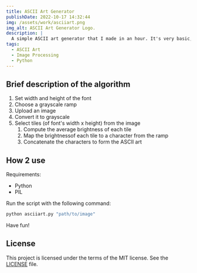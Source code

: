 ```yaml
---
title: ASCII Art Generator
publishDate: 2022-10-17 14:32:44
img: /assets/work/asciiart.png
img_alt: ASCII Art Generator Logo.
description: |
  A simple ASCII art generator that I made in an hour. It's very basic, but really fun to play around with. Also, it's simple and easy to modify.
tags:
  - ASCII Art
  - Image Processing
  - Python
---
```


## Brief description of the algorithm

1. Set width and height of the font
2. Choose a grayscale ramp
3. Upload an image
4. Convert it to grayscale
5. Select tiles (of font's width x height) from the image
   1. Compute the average brightness of each tile
   2. Map the brightnessof each tile to a character from the ramp
   3. Concatenate the characters to form the ASCII art

## How 2 use

Requirements:

- Python
- PIL

Run the script with the following command:

```bash
python asciiart.py "path/to/image"
```

Have fun!

## License

This project is licensed under the terms of the MIT license. See the [LICENSE](https://github.com/TudorRadoni/ASCII-Art-Generator/blob/main/LICENSE) file.
